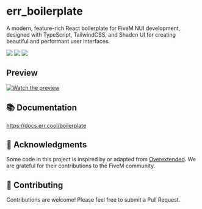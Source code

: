# err_boilerplate

A modern, feature-rich React boilerplate for FiveM NUI development, designed with TypeScript, TailwindCSS, and Shadcn UI for creating beautiful and performant user interfaces.

![](https://img.shields.io/github/downloads/errDev-t/err_boilerplate/total?logo=github)
![](https://img.shields.io/github/contributors/errDev-t/err_boilerplate?logo=github)
![](https://img.shields.io/github/v/release/errDev-t/err_boilerplate?logo=github)


## Preview

[![Watch the preview](https://imgur.com/a/V0wUWfO.png)](https://streamable.com/e0llb3)

## 📚 Documentation

https://docs.err.cool/boilerplate

## 🙏 Acknowledgments

Some code in this project is inspired by or adapted from [Overextended](https://github.com/overextended). We are grateful for their contributions to the FiveM community.

## 🤝 Contributing

Contributions are welcome! Please feel free to submit a Pull Request.
